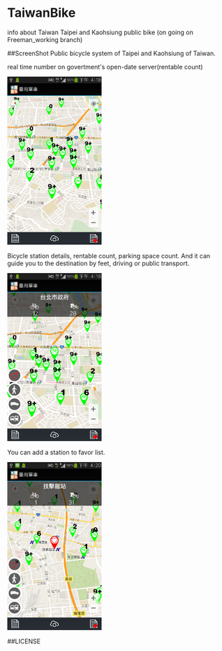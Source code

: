 TaiwanBike
==========
info about Taiwan Taipei and Kaohsiung public bike
(on going on Freeman_working branch)

##ScreenShot
Public bicycle system of Taipei and Kaohsiung of Taiwan.


real time number on govertment's open-date server(rentable count)


![Alt text](screenshot_1.png)


Bicycle station details, rentable count, parking space count. And it can guide you to the destination by feet, driving or public transport.


![Alt text](screenshot_2.png)


You can add a station to favor list.


![Alt text](screenshot_3.png)


##LICENSE
